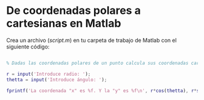 # De coordenadas polares a cartesianas en Matlab

Crea un archivo (_script.m_) en tu carpeta de trabajo de Matlab con el siguiente código:

```matlab

% Dadas las coordenadas polares de un punto calcula sus coordenadas cartesianas

r = input('Introduce radio: ');
thetta = input('Introduce ángulo: ');

fprintf('La coordenada "x" es %f. Y la "y" es %f\n', r*cos(thetta), r*sin(thetta));

```
